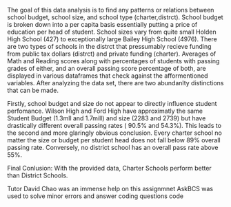 The goal of this data analysis is to find any patterns or relations between school budget, school size, and school type (charter,distrct).  School budget is broken down into a per capita basis essentially putting a price of education per head of student.  School sizes vary from quite small Holden High School (427) to exceptionally large Bailey High School (4976). There are two types of schools in the distrct that pressumably recieve funding from public tax dollars (distrct) and private funding (charter).   Averages of Math and Reading scores along with percentages of students with passing grades of either, and an overall passing score percentage of both, are displayed in various dataframes that check against the afformentioned variables.  After analyzing the data set, there are two abundanlty distinctions that can be made.

Firstly, school budget and size do not appear to directly influence student perfomance.  Wilson High and Ford High have approximatly the same Student Budget (1.3mll and 1.7mill) and size (2283 and 2739) but have drastically different overall passing rates ( 90.5% and 54.3%).  This leads to the second and more glaringly obvious conclusion.  Every charter school no matter the size or budget per student head does not fall below 89% overall passing rate. Conversely, no district school has an overall pass rate above 55%.

Final Conlusion:  With the provided data, Charter Schools perform better than District Schools.



Tutor David Chao was an immense help on this assignmnet
AskBCS was used to solve minor errors and answer coding questions
code
